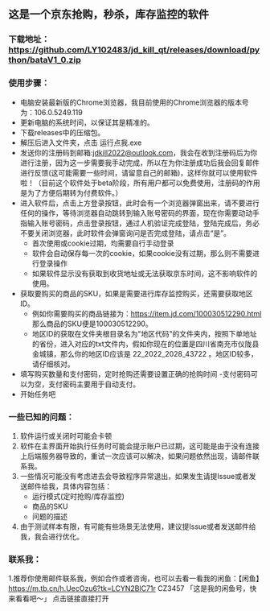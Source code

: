 ## 这是一个京东抢购，秒杀，库存监控的软件

### 下载地址：https://github.com/LY102483/jd_kill_qt/releases/download/python/bataV1_0.zip

### 使用步骤：
+ 电脑安装最新版的Chrome浏览器，我目前使用的Chrome浏览器的版本号为：106.0.5249.119
+ 更新电脑的系统时间，以保证其是精准的。
+ 下载releases中的压缩包。
+ 解压后进入文件夹，点击 运行点我.exe
+ 发送你的注册码到邮箱:jdkill2022@outlook.com，我会在收到注册码后为你进行注册，因为这一步需要我手动完成，所以在为你注册成功后我会回复邮件进行反馈(这可能需要一些时间，请留意自己的邮箱)，这样你就可以使用软件啦！（目前这个软件处于beta阶段，所有用户都可以免费使用，注册码的作用是为了方便后期转为付费软件。）
+ 进入软件后，点击上方登录按钮，此时会有一个浏览器弹窗出来，请不要进行任何的操作，等待浏览器自动跳转到输入账号密码的界面，现在你需要动动手指输入账号密码，点击登录按钮，通过人机验证完成登陆，登陆完成后，务必不要关闭浏览器，此时软件会弹窗询问是否完成登陆，请点击“是”。
	- 首次使用或cookie过期，均需要自行手动登录
	- 软件会自动保存每一次的cookie，如果cookie没有过期，那么则不需要进行登录操作
	- 如果软件显示没有获取到收货地址或无法获取京东时间，这不影响软件的使用。
+ 获取要购买的商品的SKU，如果是需要进行库存监控购买，还需要获取地区ID。
	- 例如你需要购买的商品链接为：https://item.jd.com/100030512290.html 那么商品的SKU便是100030512290。
	- 地区ID的获取在文件夹根目录名为"地区代码"的文件夹内，按照下单地址的省份，进入对应的txt文件内，假如你现在的位置是四川省南充市仪陇县金城镇，那么你的地区ID应该是 22_2022_2028_43722
 。地区ID较多，请仔细核对。
+ 填写购买数量和支付密码，定时抢购还需要设置正确的抢购时间
	-支付密码可以为空，支付密码主要用于自动支付。
+ 开始任务吧


### 一些已知的问题：
1. 软件运行或关闭时可能会卡顿
2. 软件在主界面开始执行任务时可能会提示账户已过期，这可能是由于没有连接上后端服务器导致的，重试一次应该可以解决，如果问题依然出现，请邮件联系我。
3. 一些情况可能没有考虑进去会导致程序异常退出，如果发生请提Issue或者发送邮件给我，具体内容包括：
	+ 运行模式(定时抢购/库存监控)
	+ 商品的SKU
	+ 问题的描述
4. 由于测试样本有限，有可能有些场景无法使用，建议提Issue或者发送邮件给我，我会进行优化。


### 联系我：
1.推荐你使用邮件联系我，例如合作或者咨询，也可以去看一看我的闲鱼：【闲鱼】https://m.tb.cn/h.UecOzu6?tk=LCYN2BlC71r CZ3457 「这是我的闲鱼号，快来看看吧～」
点击链接直接打开
